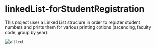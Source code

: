 # linkedList-forStudentRegistration

This project uses a Linked List structure in order to register student numbers and prints them for various printing options (ascending, faculty code, group by year). 

![alt text](https://i.hizliresim.com/lOaTX3.png)
